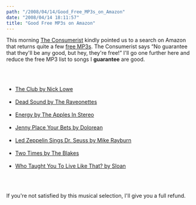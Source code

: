 ```yaml
---
path: "/2008/04/14/Good_Free_MP3s_on_Amazon" 
date: "2008/04/14 18:11:57" 
title: "Good Free MP3s on Amazon" 
---
```

<p>This morning <a href="http://consumerist.com/379253/morning-deals">The Consumerist</a> kindly pointed us to a search on Amazon that returns quite a few <a href="http://www.amazon.com/s/ref=sr_f2_all?tag2=slickdeals&amp;tag=slickdeals&amp;ie=UTF8&amp;sort=price&amp;rh=i%3Adigital-music%2Ci%3Adigital-music-track">free MP3s</a>. The Consumerist says <q>No guarantee that they'll be any good, but hey, they're free!</q> I'll go one further here and reduce the free MP3 list to songs I <strong>guarantee</strong> are good.</p><br><ul><br><li class="haudio"><a href="http://www.amazon.com/The-Club/dp/B000S4G1QA/" rel="payment"><span class="audio-title">The Club</span> by <span class="contributor hcard"><span class="org fn">Nick Lowe</span></span></a></li><br><li class="haudio"><a href="http://www.amazon.com/Dead-Sound/dp/B0013IUTDG/" rel="payment"><span class="audio-title">Dead Sound</span> by <span class="contributor hcard"><span class="org fn">The Raveonettes</span></span></a></li><br><li class="haudio"><a href="http://www.amazon.com/Energy/dp/B000TGGTIC/" rel="payment"><span class="audio-title">Energy</span> by <span class="contributor hcard"><span class="org fn">The Apples In Stereo</span></span></a></li><br><li class="haudio"><a href="http://www.amazon.com/Jenny-Place-Your-Bets/dp/B000QP42IU/" rel="payment"><span class="audio-title">Jenny Place Your Bets</span> by <span class="contributor hcard"><span class="org fn">Dolorean</span></span></a></li><br><li class="haudio"><a href="http://www.amazon.com/Led-Zeppelin-Sings-Dr-Seuss/dp/B000QQ2RAE/" rel="payment"><span class="audio-title">Led Zeppelin Sings Dr. Seuss</span> by <span class="contributor hcard"><span class="org fn">Mike Rayburn</span></span></a></li><br><li class="haudio"><a href="http://www.amazon.com/Two-Times/dp/B000UG76N8/" rel="payment"><span class="audio-title">Two Times</span> by <span class="contributor hcard"><span class="org fn">The Blakes</span></span></a></li><br><li class="haudio"><a href="http://www.amazon.com/Who-Taught-Live-Like-That/dp/B000S3DQUU/" rel="payment"><span class="audio-title">Who Taught You To Live Like That?</span> by <span class="contributor hcard"><span class="org fn">Sloan</span></span></a></li><br></ul><br><p>If you're not satisfied by this musical selection, I'll give you a full refund.</p><br>